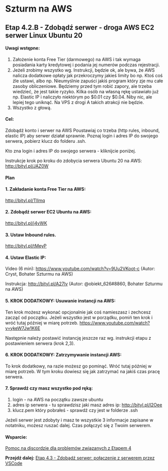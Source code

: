 # Szturm na AWS 

## Etap 4.2.B - Zdobądź serwer - droga AWS EC2 serwer Linux Ubuntu 20 


#### Uwagi wstępne:

1. Założenie konta Free Tier (darmowego) na AWS i tak wymaga posiadania karty kredytowej i podania jej numerów podczas rejestracji.
2. Jeżeli zrobimy wszystko wg. Instrukcji, będzie ok, ale bywa, że AWS nalicza dodatkowe opłaty jak przekroczymy jakieś limity bo np. Ktoś coś źle ustawi, albo np. Nieumyślnie zapuści jakiś program który zje mu całe zasoby obliczeniowe. Będziemy przed tym robić zapory, ale trzeba wiedzieć, że jest takie ryzyko. Kilka osób na własną rękę ustawiało już np. Elastic IP i naliczyło niektórym po $0.01 czy $0.04. Niby nic, ale lepiej tego uniknąć. Na VPS z drogi A takich atrakcji nie będzie.
3. Wszystko z głową.


#### Cel:
Zdobądź konto  i serwer na AWS
Poustawiaj co trzeba (http rules, inbound, elastic IP) aby serwer działał sprawnie.
Poznaj login i adres IP do swojego serwera, pobierz klucz do folderu .ssh.


Kto zna login i adres IP do swojego serwera - kliknijcie poniżej.

Instrukcje krok po kroku do zdobycia serwera Ubuntu 20 na AWS:
http://bityl.pl/JAZ0W 


#### Plan
  
#### 1. Zakładanie konta Free Tier na AWS:

http://bityl.pl/TIlmq 


#### 2. Zdobądź serwer EC2 Ubuntu na AWS:

http://bityl.pl/j4vWK 

#### 3. Ustaw Inbound rules.

http://bityl.pl/tMeyP 

#### 4. Ustaw Elastic IP:

Video (6 min): https://www.youtube.com/watch?v=9Uu2VKoot-c (Autor: Cryst, Bohater Szturmu na AWS)

Instrukcja: http://bityl.pl/A27lv (Autor: @obiekt_626#8860, Bohater Szturmu na AWS)

#### 5. KROK DODATKOWY: Usuwanie instancji na AWS:

Ten krok możesz wykonać opcjonalnie jak coś namieszasz i zechcesz zacząć od początku.
Jeżeli wszystko jest w porządku, pomiń ten krok i wróć tutaj później w miarę potrzeb.
https://www.youtube.com/watch?v=ykeW7Jw1K6E 

Następnie należy postawić instancję jeszcze raz wg. instrukcji etapu z postawieniem serwera (krok 2,3).

#### 6. KROK DODATKOWY: Zatrzymywanie instancji AWS:

To krok dodatkowy, na razie możesz go pominąć. Wróć tutaj później w miarę potrzeb.
W tym kroku dowiesz się jak zatrzymać na jakiś czas pracę serwera.

#### 7. Sprawdź czy masz wszystko pod ręką:

1. login - na AWS na początku zawsze ubuntu
2. adres ip serwera - tu sprawdzisz jaki masz adres ip: http://bityl.pl/l2Oee 
3. klucz.pem który pobrałeś - sprawdź czy jest w folderze .ssh

Jeżeli serwer jest zdobyty i masz te wszystkie 3 informacje zapisane w notatniku, 
możesz ruszać dalej. Czas połączyć się z Twoim serwerem. 


#### Wsparcie:

[Pomoc na discordzie dla problemów związanych z Etapem 4](https://discord.gg/8YQAaBHh3u)


**Przejdź dalej:** [Etap 4.3 - Zdobądź serwer: połączenie z serwerem przez VSCode](http://bityl.pl/nYH1X)
